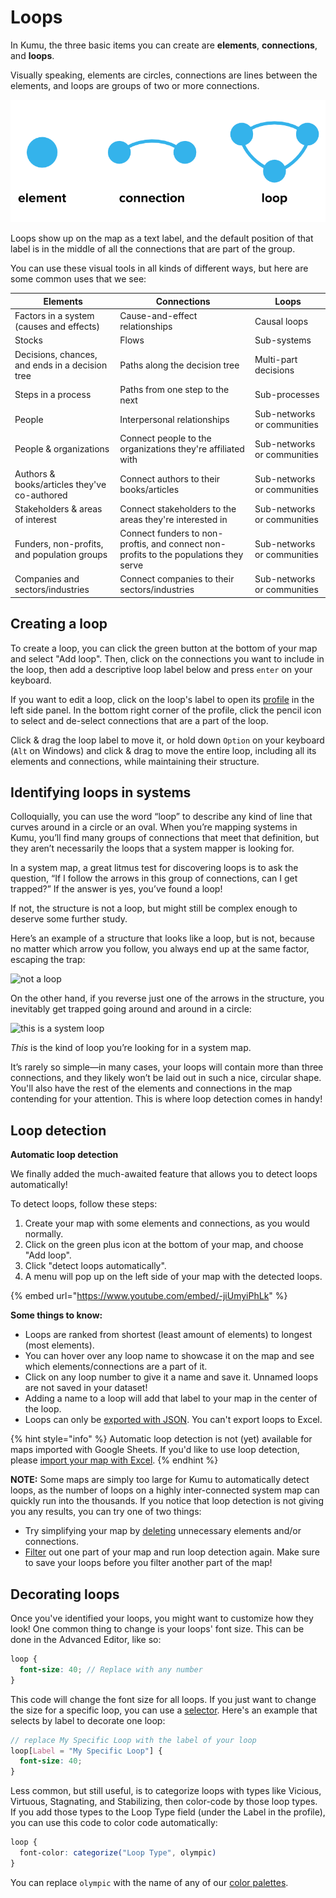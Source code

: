 # Loops

In Kumu, the three basic items you can create are **elements**, **connections**, and **loops**.

Visually speaking, elements are circles, connections are lines between the elements, and loops are groups of two or more connections.

![Elements, connections, and loops](../images/elements-connections-loops-bold.png)

Loops show up on the map as a text label, and the default position of that label is in the middle of all the connections that are part of the group.

You can use these visual tools in all kinds of different ways, but here are some common uses that we see:

| Elements                                        | Connections                                                                           | Loops                       |
| ----------------------------------------------- | ------------------------------------------------------------------------------------- | --------------------------- |
| Factors in a system (causes and effects)        | Cause-and-effect relationships                                                        | Causal loops                |
| Stocks                                          | Flows                                                                                 | Sub-systems                 |
| Decisions, chances, and ends in a decision tree | Paths along the decision tree                                                         | Multi-part decisions        |
| Steps in a process                              | Paths from one step to the next                                                       | Sub-processes               |
| People                                          | Interpersonal relationships                                                           | Sub-networks or communities |
| People & organizations                          | Connect people to the organizations they're affiliated with                           | Sub-networks or communities |
| Authors & books/articles they've co-authored    | Connect authors to their books/articles                                               | Sub-networks or communities |
| Stakeholders & areas of interest                | Connect stakeholders to the areas they're interested in                               | Sub-networks or communities |
| Funders, non-profits, and population groups     | Connect funders to non-proftis, and connect non-profits to the populations they serve | Sub-networks or communities |
| Companies and sectors/industries                | Connect companies to their sectors/industries                                         | Sub-networks or communities |

## Creating a loop

To create a loop, you can click the green button at the bottom of your map and select "Add loop". Then, click on the connections you want to include in the loop, then add a descriptive loop label below and press `enter` on your keyboard.

If you want to edit a loop, click on the loop's label to open its [profile](../guides/profiles.md) in the left side panel. In the bottom right corner of the profile, click the pencil icon to select and de-select connections that are a part of the loop.

Click & drag the loop label to move it, or hold down `Option` on your keyboard (`Alt` on Windows) and click & drag to move the entire loop, including all its elements and connections, while maintaining their structure.

## Identifying loops in systems

Colloquially, you can use the word “loop” to describe any kind of line that curves around in a circle or an oval. When you’re mapping systems in Kumu, you’ll find many groups of connections that meet that definition, but they aren’t necessarily the loops that a system mapper is looking for.

In a system map, a great litmus test for discovering loops is to ask the question, “If I follow the arrows in this group of connections, can I get trapped?” If the answer is yes, you’ve found a loop!

If not, the structure is not a loop, but might still be complex enough to deserve some further study.

Here’s an example of a structure that looks like a loop, but is not, because no matter which arrow you follow, you always end up at the same factor, escaping the trap:

![not a loop](https://miro.medium.com/max/4992/1\*noatmnqxsIbLdQx3FtM-BA.png)

On the other hand, if you reverse just one of the arrows in the structure, you inevitably get trapped going around and around in a circle:

![this is a system loop](https://miro.medium.com/max/5020/1\*KtuXkBbRz3KVUD9zPePAwQ.png)

_This_ is the kind of loop you’re looking for in a system map.

It’s rarely so simple—in many cases, your loops will contain more than three connections, and they likely won’t be laid out in such a nice, circular shape. You'll also have the rest of the elements and connections in the map contending for your attention. This is where loop detection comes in handy!

## Loop detection

**Automatic loop detection**

We finally added the much-awaited feature that allows you to detect loops automatically!

To detect loops, follow these steps:

1. Create your map with some elements and connections, as you would normally.
2. Click on the green plus icon at the bottom of your map, and choose "Add loop".
3. Click "detect loops automatically".
4. A menu will pop up on the left side of your map with the detected loops.

{% embed url="https://www.youtube.com/embed/-jiUmyiPhLk" %}

**Some things to know:**

* Loops are ranked from shortest (least amount of elements) to longest (most elements).
* You can hover over any loop name to showcase it on the map and see which elements/connections are a part of it.
* Click on any loop number to give it a name and save it. Unnamed loops are not saved in your dataset!
* Adding a name to a loop will add that label to your map in the center of the loop.
* Loops can only be [exported with JSON](../guides/export.md). You can't export loops to Excel.

{% hint style="info" %}
Automatic loop detection is not (yet) available for maps imported with Google Sheets. If you'd like to use loop detection, please [import your map with Excel](../guides/import/#import-from-excel-or-csv).
{% endhint %}

**NOTE:** Some maps are simply too large for Kumu to automatically detect loops, as the number of loops on a highly inter-connected system map can quickly run into the thousands. If you notice that loop detection is not giving you any results, you can try one of two things: &#x20;

* Try simplifying your map by [deleting](how-do-i-delete-data-from-my-project.md) unnecessary elements and/or connections.
* [Filter](../guides/filter.md) out one part of your map and run loop detection again. Make sure to save your loops before you filter another part of the map!

## Decorating loops

Once you've identified your loops, you might want to customize how they look! One common thing to change is your loops' font size. This can be done in the Advanced Editor, like so:

```scss
loop {
  font-size: 40; // Replace with any number
}
```

This code will change the font size for all loops. If you just want to change the size for a specific loop, you can use a [selector](../guides/selectors.md). Here's an example that selects by label to decorate one loop:

```scss
// replace My Specific Loop with the label of your loop
loop[Label = "My Specific Loop"] {
  font-size: 40;
}
```

Less common, but still useful, is to categorize loops with types like Vicious, Virtuous, Stagnating, and Stabilizing, then color-code by those loop types. If you add those types to the Loop Type field (under the Label in the profile), you can use this code to color code automatically:

```scss
loop {
  font-color: categorize("Loop Type", olympic)
}
```

You can replace `olympic` with the name of any of our [color palettes](../overview/advanced-editor-hub/color-reference.md).
